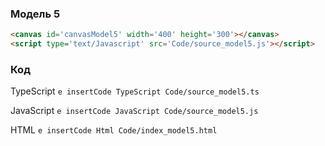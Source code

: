 ### Модель 5

```html
<canvas id='canvasModel5' width='400' height='300'></canvas>
<script type='text/Javascript' src='Code/source_model5.js'></script>
```

### Код
TypeScript
```e insertCode TypeScript Code/source_model5.ts ```

JavaScript
```e insertCode JavaScript Code/source_model5.js ```

HTML
```e insertCode Html Code/index_model5.html ```

